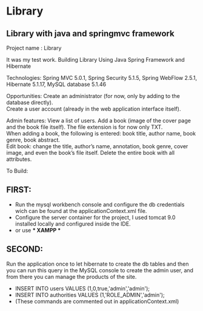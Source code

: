 # Library
## Library with java and springmvc framework

Project name : Library

It was my test work. Building Library Using Java Spring Framework and Hibernate

Technologies: Spring MVC 5.0.1, Spring Security 5.1.5, Spring WebFlow 2.5.1, Hibernate 5.1.17, MySQL database 5.1.46

Opportunities: Create an administrator (for now, only by adding to the database directly). <br>Create a user account (already in the web application interface itself).

Admin features: View a list of users. Add a book (image of the cover page and the book file itself). The file extension is for now only TXT. <br>When adding a book, the following is entered: book title, author name, book genre, book abstract. <br>Edit book: change the title, author’s name, annotation, book genre, cover image, and even the book’s file itself. Delete the entire book with all attributes.

To Build:

## FIRST:

* Run the mysql workbench console and configure the db credentials wich can be found at the applicationContext.xml file. 
* Configure the server container for the project, I used tomcat 9.0 installed locally and configured inside the IDE.
*  or use __* XAMPP *__

## SECOND:

Run the application once to let hibernate to create the db tables and then you can run this query in the MySQL console to create the admin user, and from there you can manage the products of the site.

- INSERT INTO users VALUES (1,0,true,'admin','admin');
- INSERT INTO authorities VALUES (1,'ROLE_ADMIN','admin');
- (These commands are commented out in applicationContext.xml)
